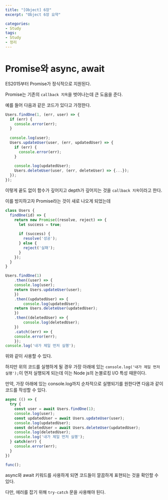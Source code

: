 ```yaml
---
title: "[Object] 6장"
excerpt: "Object 6장 요약"

categories:
- Study 
tags:
- Study
- 정리
---
```


# Promise와 async, await


ES2015부터 Promise가 정식적으로 지원된다.

Promise는 기존의 `callback 지옥`을 벗어나는데 큰 도움을 준다.

예를 들어 다음과 같은 코드가 있다고 가정한다.

```javascript
Users.findOne(1, (err, user) => {
  if (err) {
    console.error(err);
  }
  
  console.log(user);
  Users.updateUser(user, (err, updatedUser) => {
    if (err) {
      console.error(err);
    }
    
    console.log(updatedUser);
    Users.deleteUser(user, (err, deleteUser) => {...});
  });
});
```



이렇게 끝도 없이 함수가 깊어지고 depth가 깊어지는 것을 `callback 지옥`이라고 한다.

이를 방지하고자 Promise라는 것이 새로 나오게 되었는데

```javascript
class Users {
  findOne(id) => {
    return new Promise((resolve, reject) => {
      let success = true;
      
      if (success) {
        resolve('성공');
      } else {
        reject('실패');
      }
    });
  }
}

Users.findOne(1)
	.then((user) => {
  	console.log(user);
  	return Users.updateUser(user);
	})
	.then((updatedUser) => {
		console.log(updatedUser);
  	return Users.deleteUser(updatedUser);
	})
	.then((deletedUser) => {
		console.log(deletedUser);  
	})
	.catch((err) => {
  	console.error(err);
	});
console.log('내가 제일 먼저 실행');
```



위와 같이 사용할 수 있다.

하지만 위의 코드를 실행하게 될 경우 가장 아래에 있는 `console.log('내가 제일 먼저 실행');`이 먼저 실행되게 되는데 이는 Node js의 논블로킹 I/O 특성 때문이다.

만약, 가장 아래에 있는 console.log까지 순차적으로 실행되기를 원한다면 다음과 같이 코드를 작성할 수 있다.

```javascript
async (() => {
  try {
    const user = await Users.findOne(1);
    console.log(user);
    const updatedUser = await Users.updateUser(user);
    console.log(updatedUser);
    const deletedUser = await Users.deleteUser(updatedUser);
    console.log(deletedUser);
    console.log('내가 제일 먼저 실행');
  } catch(err) { 
  	console.error(err);
  }
})

func();
```



async와 await 키워드를 사용하게 되면 코드들이 깔끔하게 표현되는 것을 확인할 수 있다.

다만, 에러를 잡기 위해 `try-catch` 문을 사용해야 된다.

